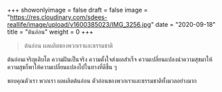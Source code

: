 +++
showonlyimage = false
draft = false
image = "https://res.cloudinary.com/sdees-reallife/image/upload/v1600385023/IMG_3256.jpg"
date = "2020-09-18"
title = "ต้นอ่อน"
weight = 0
+++
> ต้นอ่อน ผลผลิตของพวกเราและธรรมชาติ

ต้นอ่อนเจริญเติบโต ความฝันเป็นจริง ความตั้งใจส่งผลสำเร็จ ความเปลี่ยนแปลงนำความสุขมาให้ ความสุขก็พาให้ความเปลี่ยนแปลงไปในทางที่ดีขึ้น ๆ

ขอบคุณตัวเรา พวกเรา ผลผลิตต้นอ่อน ตัวอ่อนของพวกเราและธรรมชาติทั้งมวลอย่างมาก
